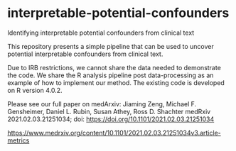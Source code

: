 # interpretable-potential-confounders
Identifying interpretable potential confounders from clinical text

This repository presents a simple pipeline that can be used to uncover potential interpretable confounders from clinical text. 

Due to IRB restrictions, we cannot share the data needed to demonstrate the code. We share the R analysis pipeline post data-processing as an example of how to implement our method. The existing code is developed on R version 4.0.2. 

Please see our full paper on medArxiv:
Jiaming Zeng, Michael F. Gensheimer, Daniel L. Rubin, Susan Athey, Ross D. Shachter
medRxiv 2021.02.03.21251034; doi: https://doi.org/10.1101/2021.02.03.21251034

https://www.medrxiv.org/content/10.1101/2021.02.03.21251034v3.article-metrics
